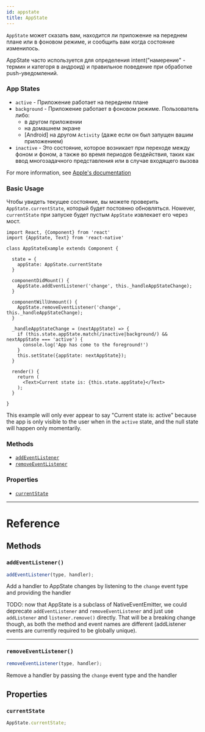 ```yaml
---
id: appstate
title: AppState
---
```


`AppState` может сказать вам, находится ли приложение на переднем плане или в фоновом режиме, и сообщить вам когда состояние изменилось.

AppState часто используется для определения  intent("намерение" - термин и категоря в андроид) и правильное поведение при обработке push-уведомлений.

### App States

* `active` - Приложение работает на переднем плане
* `background` - Приложение работает в фоновом режиме. Пользователь либо:
  * в другом приложении
  * на домашнем экране
  * [Android] на другом `Activity` (даже если он был запущен вашим приложением)
* `inactive` - Это состояние, которое возникает при переходе между фоном и фоном, а также во время периодов бездействия, таких как ввод многозадачного представления или в случае входящего вызова

For more information, see [Apple's documentation](https://developer.apple.com/library/ios/documentation/iPhone/Conceptual/iPhoneOSProgrammingGuide/TheAppLifeCycle/TheAppLifeCycle.html)

### Basic Usage

Чтобы увидеть текущее состояние, вы можете проверить `AppState.currentState`, который будет постоянно обновляться. However, `currentState` при запуске будет пустым `AppState` извлекает его через мост.

```
import React, {Component} from 'react'
import {AppState, Text} from 'react-native'

class AppStateExample extends Component {

  state = {
    appState: AppState.currentState
  }

  componentDidMount() {
    AppState.addEventListener('change', this._handleAppStateChange);
  }

  componentWillUnmount() {
    AppState.removeEventListener('change', this._handleAppStateChange);
  }

  _handleAppStateChange = (nextAppState) => {
    if (this.state.appState.match(/inactive|background/) && nextAppState === 'active') {
      console.log('App has come to the foreground!')
    }
    this.setState({appState: nextAppState});
  }

  render() {
    return (
      <Text>Current state is: {this.state.appState}</Text>
    );
  }

}
```

This example will only ever appear to say "Current state is: active" because the app is only visible to the user when in the `active` state, and the null state will happen only momentarily.

### Methods

* [`addEventListener`](appstate.md#addeventlistener)
* [`removeEventListener`](appstate.md#removeeventlistener)

### Properties

* [`currentState`](appstate.md#currentState)

---

# Reference

## Methods

### `addEventListener()`

```javascript
addEventListener(type, handler);
```

Add a handler to AppState changes by listening to the `change` event type and providing the handler

TODO: now that AppState is a subclass of NativeEventEmitter, we could deprecate `addEventListener` and `removeEventListener` and just use `addListener` and `listener.remove()` directly. That will be a breaking change though, as both the method and event names are different (addListener events are currently required to be globally unique).

---

### `removeEventListener()`

```javascript
removeEventListener(type, handler);
```

Remove a handler by passing the `change` event type and the handler

## Properties

### `currentState`

```javascript
AppState.currentState;
```
